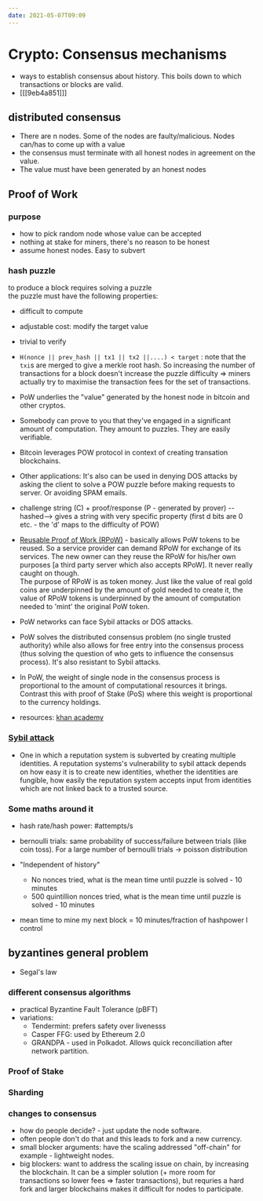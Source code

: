 ```yaml
---
date: 2021-05-07T09:09
---
```


# Crypto: Consensus mechanisms

- ways to establish consensus about history. This boils down to which transactions or blocks are valid.
- [[[9eb4a851]]]

## distributed consensus
- There are n nodes. Some of the nodes are faulty/malicious. Nodes can/has to come up with a value
- the consensus must terminate with all honest nodes in agreement on the value.
- The value must have been generated by an honest nodes

## Proof of Work

### purpose
- how to pick random node whose value can be accepted
- nothing at stake for miners, there's no reason to be honest
- assume honest nodes. Easy to subvert

### hash puzzle
to produce a block requires solving a puzzle  
the puzzle must have the following properties:
- difficult to compute
- adjustable cost: modify the target value
- trivial to verify


- `H(nonce || prev_hash || tx1 || tx2 ||....) < target` : note that the `txi`s are merged to give a merkle root hash. So increasing the number of transactions for a block doesn't increase the puzzle difficulty => miners actually try to maximise the transaction fees for the set of transactions.
- PoW underlies the "value" generated by the honest node in bitcoin and other cryptos.
- Somebody can prove to you that they've engaged in a significant amount of computation. They amount to puzzles. They are easily verifiable.
- Bitcoin leverages POW protocol in context of creating transation blockchains.
- Other applications: It's also can be used in denying DOS attacks by asking the client to solve a POW puzzle before making requests to server. Or avoiding SPAM emails.
- challenge string (C) + proof/response (P - generated by prover) --hashed--> gives a string with very specific property (first d bits are 0 etc. - the 'd' maps to the difficulty of POW)
- [Reusable Proof of Work (RPoW)](https://en.wikipedia.org/wiki/Proof_of_work#Reusable_proof-of-work) - basically allows PoW tokens to be reused. So a service provider can demand RPoW for exchange of its services. The new owner can they reuse the RPoW for his/her own purposes [a third party server which also accepts RPoW]. It never really caught on though.  
The purpose of RPoW is as token money. Just like the value of real gold coins are underpinned by the amount of gold needed to create it, the value of RPoW tokens is underpinned by the amount of computation needed to 'mint' the original PoW token.
- PoW networks can face Sybil attacks or DOS attacks.
- PoW solves the distributed consensus problem (no single trusted authority) while also allows for free entry into the consensus process (thus solving the question of who gets to influence the consensus process). It's also resistant to Sybil attacks.
- In PoW, the weight of single node in the consensus process is proportional to the amount of computational resources it brings. Contrast this with proof of Stake (PoS) where this weight is proportional to the currency holdings. 


- resources: [khan academy](https://www.youtube.com/watch?v=9V1bipPkCTU)

### [Sybil attack](https://en.wikipedia.org/wiki/Sybil_attack)
- One in which a reputation system is subverted by creating multiple identities. A reputation systems's vulnerability to sybil attack depends on how easy it is to create new identities, whether the identities are fungible, how easily the reputation system accepts input from identities which are not linked back to a trusted source.

### Some maths around it
- hash rate/hash power: #attempts/s
- bernoulli trials: same probability of success/failure between trials (like coin toss). For a large number of bernoulli trials -> poisson distribution 

- "Independent of history"
  - No nonces tried, what is the mean time until puzzle is solved - 10 minutes
  - 500 quintillion nonces tried, what is the mean time until puzzle is solved - 10 minutes

- mean time to mine my next block = 10 minutes/fraction of hashpower I control



## byzantines general problem
- Segal's law

### different consensus algorithms
- practical Byzantine Fault Tolerance (pBFT)
- variations:
  - Tendermint: prefers safety over livenesss
  - Casper FFG: used by Ethereum 2.0
  - GRANDPA - used in Polkadot. Allows quick reconciliation after network partition.
  


### Proof of Stake

### Sharding


### changes to consensus
- how do people decide? - just update the node software.
- often people don't do that and this leads to fork and a new currency.
- small blocker arguments: have the scaling addressed "off-chain" for example - lightweight nodes.
- big blockers: want to address the scaling issue on chain, by increasing the blockchain. It can be a simpler solution (+ more room for transactions so lower fees => faster transactions), but requries a hard fork and larger blockchains makes it difficult for nodes to participate.
